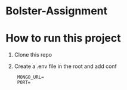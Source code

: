 # Bolster-Assignment

# How to run this project
  1. Clone this repo
  2. Create a .env file in the root and add conf

     ```
      MONGO_URL=
      PORT=
     ```
